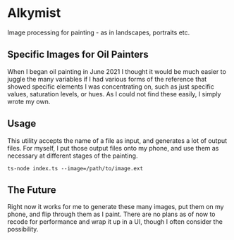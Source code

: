 # Alkymist

Image processing for painting - as in landscapes, portraits etc.

## Specific Images for Oil Painters

When I began oil painting in June 2021 I thought it would be much
easier to juggle the many variables if I had various forms of the
reference that showed specific elements I was concentrating on, such
as just specific values, saturation levels, or hues.  As I could not
find these easily, I simply wrote my own.

## Usage

This utility accepts the name of a file as input, and generates a
lot of output files.  For myself, I put those output files onto my
phone, and use them as necessary at different stages of the painting.

```
ts-node index.ts --image=/path/to/image.ext
```



## The Future

Right now it works for me to generate these many images, put them on my
phone, and flip through them as I paint.  There are no plans as of now
to recode for performance and wrap it up in a UI, though I often consider
the possibility.